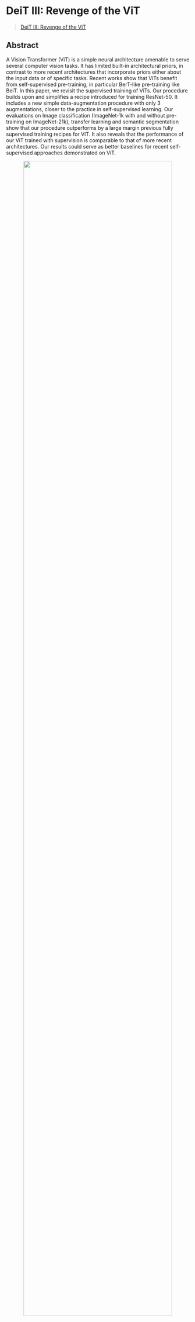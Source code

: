 # DeiT III: Revenge of the ViT

> [DeiT III: Revenge of the ViT](https://arxiv.org/abs/2204.07118)

<!-- [ALGORITHM] -->

## Abstract

A Vision Transformer (ViT) is a simple neural architecture amenable to serve several computer vision tasks. It has limited built-in architectural priors, in contrast to more recent architectures that incorporate priors either about the input data or of specific tasks. Recent works show that ViTs benefit from self-supervised pre-training, in particular BerT-like pre-training like BeiT. In this paper, we revisit the supervised training of ViTs. Our procedure builds upon and simplifies a recipe introduced for training ResNet-50. It includes a new simple data-augmentation procedure with only 3 augmentations, closer to the practice in self-supervised learning. Our evaluations on Image classification (ImageNet-1k with and without pre-training on ImageNet-21k), transfer learning and semantic segmentation show that our procedure outperforms by a large margin previous fully supervised training recipes for ViT. It also reveals that the performance of our ViT trained with supervision is comparable to that of more recent architectures. Our results could serve as better baselines for recent self-supervised approaches demonstrated on ViT.

<div align=center>
<img src="https://user-images.githubusercontent.com/24734142/192964480-46726469-21d9-4e45-a06a-87c6a57c3367.png" width="90%"/>
</div>

## How to use it?

<!-- [TABS-BEGIN] -->

**Predict image**

```python
from mmpretrain import inference_model

predict = inference_model('deit3-small-p16_3rdparty_in1k', 'demo/bird.JPEG')
print(predict['pred_class'])
print(predict['pred_score'])
```

**Use the model**

```python
import torch
from mmpretrain import get_model

model = get_model('deit3-small-p16_3rdparty_in1k', pretrained=True)
inputs = torch.rand(1, 3, 224, 224)
out = model(inputs)
print(type(out))
# To extract features.
feats = model.extract_feat(inputs)
print(type(feats))
```

**Test Command**

Prepare your dataset according to the [docs](https://mmpretrain.readthedocs.io/en/main/user_guides/dataset_prepare.html#prepare-dataset).

Test:

```shell
python tools/test.py configs/deit3/deit3-small-p16_64xb64_in1k.py https://download.openmmlab.com/mmclassification/v0/deit3/deit3-small-p16_3rdparty_in1k_20221008-0f7c70cf.pth
```

<!-- [TABS-END] -->

## Models and results

### Image Classification on ImageNet-1k

| Model                                             |   Pretrain   | Params (M) | Flops (G) | Top-1 (%) | Top-5 (%) |                     Config                     |                                                               Download                                                                |
| :------------------------------------------------ | :----------: | :--------: | :-------: | :-------: | :-------: | :--------------------------------------------: | :-----------------------------------------------------------------------------------------------------------------------------------: |
| `deit3-small-p16_3rdparty_in1k`\*                 | From scratch |   22.06    |   4.61    |   81.35   |   95.31   |    [config](deit3-small-p16_64xb64_in1k.py)    |         [model](https://download.openmmlab.com/mmclassification/v0/deit3/deit3-small-p16_3rdparty_in1k_20221008-0f7c70cf.pth)         |
| `deit3-small-p16_3rdparty_in1k-384px`\*           | From scratch |   22.21    |   15.52   |   83.43   |   96.68   | [config](deit3-small-p16_64xb64_in1k-384px.py) |      [model](https://download.openmmlab.com/mmclassification/v0/deit3/deit3-small-p16_3rdparty_in1k-384px_20221008-a2c1a0c7.pth)      |
| `deit3-small-p16_in21k-pre_3rdparty_in1k`\*       | ImageNet-21k |   22.06    |   4.61    |   83.06   |   96.77   |    [config](deit3-small-p16_64xb64_in1k.py)    |    [model](https://download.openmmlab.com/mmclassification/v0/deit3/deit3-small-p16_in21k-pre_3rdparty_in1k_20221009-dcd90827.pth)    |
| `deit3-small-p16_in21k-pre_3rdparty_in1k-384px`\* | ImageNet-21k |   22.21    |   15.52   |   84.84   |   97.48   | [config](deit3-small-p16_64xb64_in1k-384px.py) | [model](https://download.openmmlab.com/mmclassification/v0/deit3/deit3-small-p16_in21k-pre_3rdparty_in1k-384px_20221009-de116dd7.pth) |
| `deit3-medium-p16_3rdparty_in1k`\*                | From scratch |   38.85    |   8.00    |   82.99   |   96.22   |   [config](deit3-medium-p16_64xb64_in1k.py)    |        [model](https://download.openmmlab.com/mmclassification/v0/deit3/deit3-medium-p16_3rdparty_in1k_20221008-3b21284d.pth)         |
| `deit3-medium-p16_in21k-pre_3rdparty_in1k`\*      | ImageNet-21k |   38.85    |   8.00    |   84.56   |   97.19   |   [config](deit3-medium-p16_64xb64_in1k.py)    |   [model](https://download.openmmlab.com/mmclassification/v0/deit3/deit3-medium-p16_in21k-pre_3rdparty_in1k_20221009-472f11e2.pth)    |
| `deit3-base-p16_3rdparty_in1k`\*                  | From scratch |   86.59    |   17.58   |   83.80   |   96.55   |    [config](deit3-base-p16_64xb64_in1k.py)     |         [model](https://download.openmmlab.com/mmclassification/v0/deit3/deit3-base-p16_3rdparty_in1k_20221008-60b8c8bf.pth)          |
| `deit3-base-p16_3rdparty_in1k-384px`\*            | From scratch |   86.88    |   55.54   |   85.08   |   97.25   | [config](deit3-base-p16_64xb32_in1k-384px.py)  |      [model](https://download.openmmlab.com/mmclassification/v0/deit3/deit3-base-p16_3rdparty_in1k-384px_20221009-e19e36d4.pth)       |
| `deit3-base-p16_in21k-pre_3rdparty_in1k`\*        | ImageNet-21k |   86.59    |   17.58   |   85.70   |   97.75   |    [config](deit3-base-p16_64xb64_in1k.py)     |    [model](https://download.openmmlab.com/mmclassification/v0/deit3/deit3-base-p16_in21k-pre_3rdparty_in1k_20221009-87983ca1.pth)     |
| `deit3-base-p16_in21k-pre_3rdparty_in1k-384px`\*  | ImageNet-21k |   86.88    |   55.54   |   86.73   |   98.11   | [config](deit3-base-p16_64xb32_in1k-384px.py)  | [model](https://download.openmmlab.com/mmclassification/v0/deit3/deit3-base-p16_in21k-pre_3rdparty_in1k-384px_20221009-5e4e37b9.pth)  |
| `deit3-large-p16_3rdparty_in1k`\*                 | From scratch |   304.37   |   61.60   |   84.87   |   97.01   |    [config](deit3-large-p16_64xb64_in1k.py)    |         [model](https://download.openmmlab.com/mmclassification/v0/deit3/deit3-large-p16_3rdparty_in1k_20221009-03b427ea.pth)         |
| `deit3-large-p16_3rdparty_in1k-384px`\*           | From scratch |   304.76   |  191.21   |   85.82   |   97.60   | [config](deit3-large-p16_64xb16_in1k-384px.py) |      [model](https://download.openmmlab.com/mmclassification/v0/deit3/deit3-large-p16_3rdparty_in1k-384px_20221009-4317ce62.pth)      |
| `deit3-large-p16_in21k-pre_3rdparty_in1k`\*       | ImageNet-21k |   304.37   |   61.60   |   86.97   |   98.24   |    [config](deit3-large-p16_64xb64_in1k.py)    |    [model](https://download.openmmlab.com/mmclassification/v0/deit3/deit3-large-p16_in21k-pre_3rdparty_in1k_20221009-d8d27084.pth)    |
| `deit3-large-p16_in21k-pre_3rdparty_in1k-384px`\* | ImageNet-21k |   304.76   |  191.21   |   87.73   |   98.51   | [config](deit3-large-p16_64xb16_in1k-384px.py) | [model](https://download.openmmlab.com/mmclassification/v0/deit3/deit3-large-p16_in21k-pre_3rdparty_in1k-384px_20221009-75fea03f.pth) |
| `deit3-huge-p14_3rdparty_in1k`\*                  | From scratch |   632.13   |  167.40   |   85.21   |   97.36   |    [config](deit3-huge-p14_64xb32_in1k.py)     |         [model](https://download.openmmlab.com/mmclassification/v0/deit3/deit3-huge-p14_3rdparty_in1k_20221009-e107bcb7.pth)          |
| `deit3-huge-p14_in21k-pre_3rdparty_in1k`\*        | ImageNet-21k |   632.13   |  167.40   |   87.19   |   98.26   |    [config](deit3-huge-p14_64xb32_in1k.py)     |    [model](https://download.openmmlab.com/mmclassification/v0/deit3/deit3-huge-p14_in21k-pre_3rdparty_in1k_20221009-19b8a535.pth)     |

*Models with * are converted from the [official repo](https://github.com/facebookresearch/deit/blob/main/models_v2.py#L171). The config files of these models are only for inference. We haven't reprodcue the training results.*

## Citation

```bibtex
@article{Touvron2022DeiTIR,
  title={DeiT III: Revenge of the ViT},
  author={Hugo Touvron and Matthieu Cord and Herve Jegou},
  journal={arXiv preprint arXiv:2204.07118},
  year={2022},
}
```
